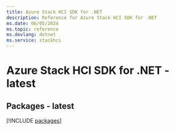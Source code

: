```yaml
---
title: Azure Stack HCI SDK for .NET
description: Reference for Azure Stack HCI SDK for .NET
ms.date: 06/05/2024
ms.topic: reference
ms.devlang: dotnet
ms.service: stackhci
---
```

# Azure Stack HCI SDK for .NET - latest
## Packages - latest
[!INCLUDE [packages](stack-hci-index.md)]